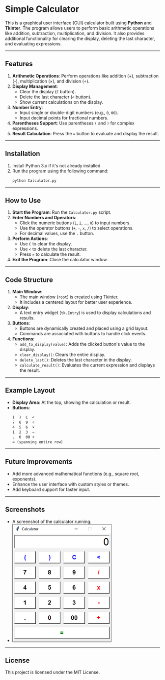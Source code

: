 # Simple Calculator

This is a graphical user interface (GUI) calculator built using **Python** and **Tkinter**. The program allows users to perform basic arithmetic operations like addition, subtraction, multiplication, and division. It also provides additional functionality for clearing the display, deleting the last character, and evaluating expressions.

---

## Features
1. **Arithmetic Operations**: Perform operations like addition (+), subtraction (-), multiplication (×), and division (÷).
2. **Display Management**:
   - Clear the display (`C` button).
   - Delete the last character (`<` button).
   - Show current calculations on the display.
3. **Number Entry**:
   - Input single or double-digit numbers (e.g., `0`, `00`).
   - Input decimal points for fractional numbers.
4. **Parentheses Support**: Use parentheses `(` and `)` for complex expressions.
5. **Result Calculation**: Press the `=` button to evaluate and display the result.

---

## Installation
1. Install Python 3.x if it's not already installed.
2. Run the program using the following command:
   ```bash
   python Calculator.py
   ```

---

## How to Use
1. **Start the Program**: Run the `Calculator.py` script.
2. **Enter Numbers and Operators**:
   - Click the numeric buttons (`1`, `2`, ..., `0`) to input numbers.
   - Use the operator buttons (`+`, `-`, `x`, `/`) to select operations.
   - For decimal values, use the `.` button.
3. **Perform Actions**:
   - Use `C` to clear the display.
   - Use `<` to delete the last character.
   - Press `=` to calculate the result.
4. **Exit the Program**: Close the calculator window.

---

## Code Structure
1. **Main Window**: 
   - The main window (`root`) is created using Tkinter.
   - It includes a centered layout for better user experience.
2. **Display**:
   - A text entry widget (`tk.Entry`) is used to display calculations and results.
3. **Buttons**:
   - Buttons are dynamically created and placed using a grid layout.
   - Commands are associated with buttons to handle click events.
4. **Functions**:
   - `add_to_display(value)`: Adds the clicked button's value to the display.
   - `clear_display()`: Clears the entire display.
   - `delete_last()`: Deletes the last character in the display.
   - `calculate_result()`: Evaluates the current expression and displays the result.

---

## Example Layout
- **Display Area**: At the top, showing the calculation or result.
- **Buttons**:
  ```
  (  )  C  <
  7  8  9  ÷
  4  5  6  ×
  1  2  3  −
  .  0  00 +
  = (spanning entire row)
  ```

---

## Future Improvements
- Add more advanced mathematical functions (e.g., square root, exponents).
- Enhance the user interface with custom styles or themes.
- Add keyboard support for faster input.

---

## Screenshots
- A screenshot of the calculator running.
- ![Calculator](Calculator.png)

---

## License
This project is licensed under the MIT License.
